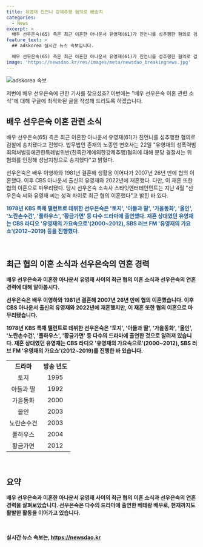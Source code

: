 ```yaml
---
title: 유영재 친언니 강제추행 혐의로 檢송치
categories:
  - News
excerpt: >
  배우 선우은숙(65) 측은 최근 이혼한 아나운서 유영재(61)가 친언니를 성추행한 혐의로 검찰에 송치됐다고 전했다. 이후 CBS 아나운서 출신의 유영재와 2022년에 재혼했다. 다만, 이 재혼 또한 협의 이혼으로 마무리됐다. 선우은숙 소속사 스타잇엔터테인먼트는 성격 차이로 최근 협의 이혼했다고 밝혔다. 선우은숙은 토지, 아들과 딸, 가을동화, 올인 등 다수 드라마에 출연했고, 유영재는 라디오 진행 경력이 있다.
feature_text: >
  ## adskorea 실시간 뉴스 속보입니다.

  배우 선우은숙(65) 측은 최근 이혼한 아나운서 유영재(61)가 친언니를 성추행한 혐의로 검찰에 송치됐다고 전했다. 이후 CBS 아나운서 출신의 유영재와 2022년에 재혼했다. 다만, 이 재혼 또한 협의 이혼으로 마무리됐다. 선우은숙 소속사 스타잇엔터테인먼트는 성격 차이로 최근 협의 이혼했다고 밝혔다. 선우은숙은 토지, 아들과 딸, 가을동화, 올인 등 다수 드라마에 출연했고, 유영재는 라디오 진행 경력이 있다.
image: 'https://newsdao.kr/res/images/meta/newsdao_breakingnews.jpg'
---
```


<p><img src="https://newsdao.kr/res/images/meta/newsdao_breakingnews.jpg" alt="adskorea 속보" /></p>

<p>저번에 배우 선우은숙에 관한 기사를 찾으셨죠? 이번에는 "배우 선우은숙 이혼 관련 소식"에 대해 구글에 최적화된 글을 작성해 드리도록 하겠습니다.</p>

<h2 data-ke-size="size26">배우 선우은숙 이혼 관련 소식</h2>

<p data-ke-size="size16">배우 선우은숙(65) 측은 최근 이혼한 아나운서 유영재(61)가 친언니를 성추행한 혐의로 검찰에 송치됐다고 전했다. 법무법인 존재의 노종언 변호사는 22일 "유영재의 성폭력범죄의처벌등에관한특례법위반(친족관계에의한강제추행)혐의에 대해 분당 경찰서는 위 혐의를 인정해 성남지청으로 송치했다"고 밝혔다.<p>

<p data-ke-size="size16">선우은숙은 배우 이영하와 1981년 결혼해 생활응 이어다가 2007년 26년 만에 협의 이혼했다. 이후 CBS 아나운서 출신의 유영재와 2022년에 재혼했다. 다만, 이 재혼 또한 협의 이혼으로 마무리됐다. 당시 선우은숙 소속사 스타잇엔터테인먼트는 지난 4월 "선우은숙 씨와 유영재 씨는 성격 차이로 최근 협의 이혼했다"고 밝힌 바 있다.<p>

<p data-ke-size="size16"><b><span style="color: #1a5490;">1978년 KBS 특채 탤런트로 데뷔한 선우은숙은 '토지', '아들과 딸', '가을동화', '올인', '노란손수건', '풀하우스', '황금가면' 등 다수 드라마에 출연했다. 재혼 상대였던 유영재는 CBS 라디오 '유영재의 가요속으로'(2000~2012), SBS 러브 FM '유영재의 가요쇼'(2012~2019) 등을 진행했다.<b></p>

<p data-ke-size="size16">&nbsp;</p>

<h2 data-ke-size="size26">최근 협의 이혼 소식과 선우은숙의 연혼 경력</h2>

<p data-ke-size="size16">배우 선우은숙과 이혼한 아나운서 유영재 사이의 최근 협의 이혼 소식과 선우은숙의 연혼 경력에 대해 알아봅시다.<p>

<p data-ke-size="size16">선우은숙은 배우 이영하와 1981년 결혼해 2007년 26년 만에 협의 이혼했습니다. 이후 CBS 아나운서 출신의 유영재와 2022년에 재혼했지만, 이 재혼 또한 협의 이혼으로 마무리됐습니다.<p>

<p data-ke-size="size16">1978년 KBS 특채 탤런트로 데뷔한 선우은숙은 '토지', '아들과 딸', '가을동화', '올인', '노란손수건', '풀하우스', '황금가면' 등 다수의 드라마에 출연한 것으로 알려져 있습니다. 재혼 상대였던 유영재는 CBS 라디오 '유영재의 가요속으로'(2000~2012), SBS 러브 FM '유영재의 가요쇼'(2012~2019)를 진행한 바 있습니다.<p>

<table>
<tbody>
<tr>
<td style="text-align: center; height: 17px;"><b>드라마</b></td>
<td style="text-align: center; height: 17px;"><b>방송 년도</b></td>
</tr>
<tr>
<td style="text-align: center; height: 17px;">토지</td>
<td style="text-align: center; height: 17px;">1995</td>
</tr>
<tr>
<td style="text-align: center; height: 17px;">아들과 딸</td>
<td style="text-align: center; height: 17px;">1992</td>
</tr>
<tr>
<td style="text-align: center; height: 17px;">가을동화</td>
<td style="text-align: center; height: 17px;">2000</td>
</tr>
<tr>
<td style="text-align: center; height: 17px;">올인</td>
<td style="text-align: center; height: 17px;">2003</td>
</tr>
<tr>
<td style="text-align: center; height: 17px;">노란손수건</td>
<td style="text-align: center; height: 17px;">2003</td>
</tr>
<tr>
<td style="text-align: center; height: 17px;">풀하우스</td>
<td style="text-align: center; height: 17px;">2004</td>
</tr>
<tr>
<td style="text-align: center; height: 17px;">황금가면</td>
<td style="text-align: center; height: 17px;">2012</td>
</tr>
</tbody>
</table>

<p data-ke-size="size16">&nbsp;</p>

<h2 data-ke-size="size26">요약</h2>

<p data-ke-size="size16">배우 선우은숙과 이혼한 아나운서 유영재 사이의 최근 협의 이혼 소식과 선우은숙의 연혼 경력을 살펴보았습니다. 선우은숙은 다수의 드라마에 출연한 베테랑 배우로, 현재까지도 활발한 활동을 이어가고 있습니다.<p>

<p data-ke-size="size16">&nbsp;</p>
실시간 뉴스 속보는, <a href="https://newsdao.kr" rel="dofollow">https://newsdao.kr</a>



